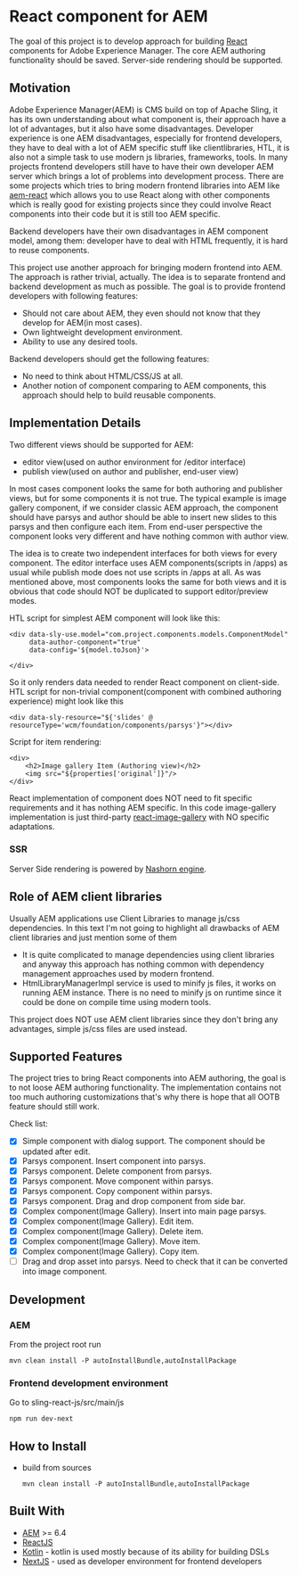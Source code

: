 # React component for AEM

The goal of this project is to develop approach for building [React](https://reactjs.org/) components for Adobe Experience Manager.
The core AEM authoring functionality should be saved.
Server-side rendering should be supported.

## Motivation

Adobe Experience Manager(AEM) is CMS build on top of Apache Sling, it has its own understanding about what component is, their approach have a lot of advantages, but it also have some disadvantages.
Developer experience is one AEM disadvantages, especially for frontend developers, they have to deal with a lot of AEM specific stuff like clientlibraries, HTL, it is also not a simple task to use modern js libraries, frameworks, tools.
In many projects frontend developers still have to have their own developer AEM server which brings a lot of problems into development process.
There are some projects which tries to bring modern frontend libraries into AEM like [aem-react](https://github.com/sinnerschrader/aem-react) which allows you to use React along with other components which
is really good for existing projects since they could involve React components into their code but it is still too AEM specific.

Backend developers have their own disadvantages in AEM component model, among them: developer have to deal with HTML frequently, it is hard to reuse components.

This project use another approach for bringing modern frontend into AEM. The approach is rather trivial, actually.
The idea is to separate frontend and backend development as much as possible. The goal is to provide frontend developers with following features:
* Should not care about AEM, they even should not know that they develop for AEM(in most cases).
* Own lightweight development environment.
* Ability to use any desired tools.

Backend developers should get the following features:
* No need to think about HTML/CSS/JS at all.
* Another notion of component comparing to AEM components, this approach should help to build reusable components.

## Implementation Details

Two different views should be supported for AEM:
* editor view(used on author environment for /editor interface)
* publish view(used on author and publisher, end-user view)

In most cases component looks the same for both authoring and publisher views, but for some components it is not true.
The typical example is image gallery component, if we consider classic AEM approach, the component should have parsys and author should be able
to insert new slides to this parsys and then configure each item. From end-user perspective the component looks very different and have nothing
common with author view.

The idea is to create two independent interfaces for both views for every component. The editor interface uses AEM components(scripts in /apps) as usual
while publish mode does not use scripts in /apps at all. As was mentioned above, most components looks the same for both views and it is obvious
that code should NOT be duplicated to support editor/preview modes.

HTL script for simplest AEM component will look like this:

```
<div data-sly-use.model="com.project.components.models.ComponentModel"
     data-author-component="true"
     data-config='${model.toJson}'>

</div>
```

So it only renders data needed to render React component on client-side.
HTL script for non-trivial component(component with combined authoring experience) might look like this

```
<div data-sly-resource="${'slides' @ resourceType='wcm/foundation/components/parsys'}"></div>
```

Script for item rendering:

```
<div>
    <h2>Image gallery Item (Authoring view)</h2>
    <img src="${properties['original']}"/>
</div>
```

React implementation of component does NOT need to fit specific requirements and it has nothing AEM specific.
In this code image-gallery implementation is just third-party [react-image-gallery](https://www.npmjs.com/package/react-image-gallery) with NO specific adaptations.

### SSR

Server Side rendering is powered by [Nashorn engine](https://docs.oracle.com/javase/10/nashorn/introduction.htm#JSNUG136).

## Role of AEM client libraries

Usually AEM applications use Client Libraries to manage js/css dependencies.
In this text I'm not going to highlight all drawbacks of AEM client libraries and just mention some of them
* It is quite complicated to manage dependencies using client libraries
    and anyway this approach has nothing common with dependency management approaches used by modern frontend.
* HtmlLibraryManagerImpl service is used to minify js files, it works on running AEM instance.
    There is no need to minify js on runtime since it could be done on compile time using modern tools.

This project does NOT use AEM client libraries since they don't bring any advantages, simple js/css files are used instead.

## Supported Features

The project tries to bring React components into AEM authoring, the goal is to not loose AEM authoring functionality.
The implementation contains not too much authoring customizations that's why there is hope that all OOTB feature should still work.

Check list:
- [x] Simple component with dialog support. The component should be updated after edit.
- [x] Parsys component. Insert component into parsys.
- [x] Parsys component. Delete component from parsys.
- [x] Parsys component. Move component within parsys.
- [x] Parsys component. Copy component within parsys.
- [x] Parsys component. Drag and drop component from side bar.
- [x] Complex component(Image Gallery). Insert into main page parsys.
- [x] Complex component(Image Gallery). Edit item.
- [x] Complex component(Image Gallery). Delete item.
- [x] Complex component(Image Gallery). Move item.
- [x] Complex component(Image Gallery). Copy item.
- [ ] Drag and drop asset into parsys. Need to check that it can be converted into image component.

## Development

### AEM

From the project root run
```
mvn clean install -P autoInstallBundle,autoInstallPackage
```

### Frontend development environment
Go to sling-react-js/src/main/js
```
npm run dev-next
```

## How to Install

* build from sources

    ```
    mvn clean install -P autoInstallBundle,autoInstallPackage
    ```

## Built With
* [AEM](https://www.adobe.com/marketing/experience-manager.html) >= 6.4
* [ReactJS](https://reactjs.org/)
* [Kotlin](https://kotlinlang.org/) - kotlin is used mostly because of its ability for building DSLs
* [NextJS](https://github.com/zeit/next.js/) - used as developer environment for frontend developers
